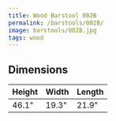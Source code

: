 ```yaml
---
title: Wood Barstool 002B
permalink: /barstools/002B/
image: barstools/002B.jpg
tags: wood
---
```



## Dimensions

Height   | Width    | Length
---------|----------|---------
46.1"    | 19.3"    | 21.9"